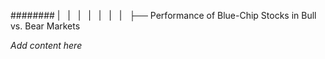######## |   |   |   |   |   |   |   ├── Performance of Blue-Chip Stocks in Bull vs. Bear Markets

*Add content here*